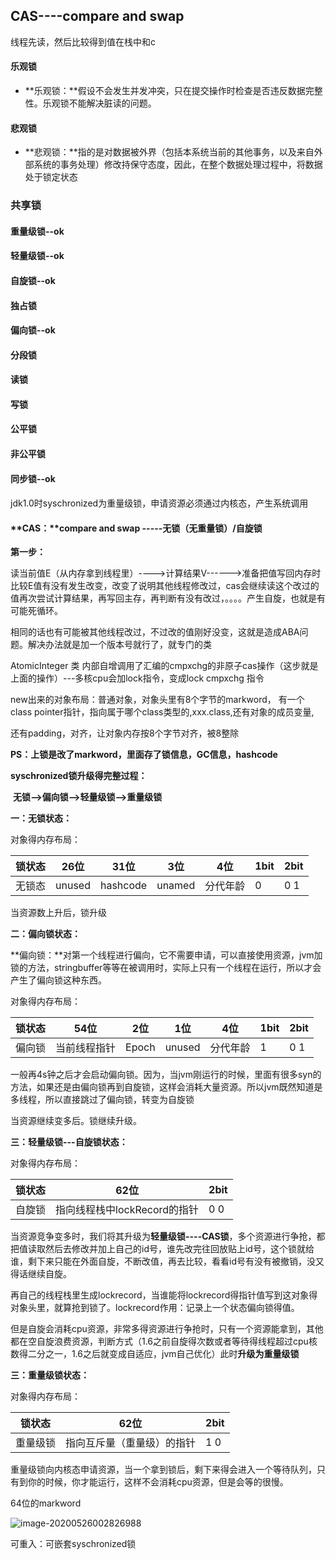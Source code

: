 ## CAS----compare and swap

线程先读，然后比较得到值在栈中和c



####  乐观锁

-  **乐观锁：**假设不会发生并发冲突，只在提交操作时检查是否违反数据完整性。乐观锁不能解决脏读的问题。




#### 悲观锁

-   **悲观锁：**指的是对数据被外界（包括本系统当前的其他事务，以及来自外部系统的事务处理）修改持保守态度，因此，在整个数据处理过程中，将数据处于锁定状态

### 共享锁

#### 重量级锁--ok

#### 轻量级锁--ok

#### 自旋锁--ok

#### 独占锁

#### 偏向锁--ok

#### 分段锁

#### 读锁

#### 写锁

#### 公平锁

#### 非公平锁

#### 同步锁--ok

#### 

jdk1.0时syschronized为重量级锁，申请资源必须通过内核态，产生系统调用

#### **CAS：**compare and swap  -----无锁（无重量锁）/自旋锁

**第一步：**

读当前值E（从内存拿到线程里）---->计算结果V------>准备把值写回内存时比较E值有没有发生改变，改变了说明其他线程修改过，cas会继续读这个改过的值再次尝试计算结果，再写回主存，再判断有没有改过，。。。。产生自旋，也就是有可能死循环。

相同的话也有可能被其他线程改过，不过改的值刚好没变，这就是造成ABA问题。解决办法就是加一个版本号就行了，就专门的类



AtomicInteger 类    内部自增调用了汇编的cmpxchg的非原子cas操作（这步就是上面的操作）---多核cpu会加lock指令，变成lock cmpxchg 指令

new出来的对象布局：普通对象，对象头里有8个字节的markword， 有一个class pointer指针，指向属于哪个class类型的,xxx.class,还有对象的成员变量,

还有padding，对齐，让对象内存按8个字节对齐，被8整除

**PS：上锁是改了markword，里面存了锁信息，GC信息，hashcode**

**syschronized锁升级得完整过程：**

​						**无锁——>偏向锁——>轻量级锁——>重量级锁**

**一：无锁状态：**

对象得内存布局：

| 锁状态 | 26位   | 31位     | 3位    | 4位      | 1bit | 2bit |
| ------ | ------ | -------- | ------ | -------- | ---- | ---- |
| 无锁态 | unused | hashcode | unamed | 分代年龄 | 0    | 0  1 |

当资源数上升后，锁升级

**二：偏向锁状态：**

**偏向锁：**对第一个线程进行偏向，它不需要申请，可以直接使用资源，jvm加锁的方法，stringbuffer等等在被调用时，实际上只有一个线程在运行，所以才会产生了偏向锁这种东西。

对象得内存布局：

| 锁状态 | 54位         | 2位   | 1位    | 4位      | 1bit | 2bit |
| ------ | ------------ | ----- | ------ | -------- | ---- | ---- |
| 偏向锁 | 当前线程指针 | Epoch | unused | 分代年龄 | 1    | 0  1 |

一般再4s钟之后才会启动偏向锁。因为，当jvm刚运行的时候，里面有很多syn的方法，如果还是由偏向锁再到自旋锁，这样会消耗大量资源。所以jvm既然知道是多线程，所以直接跳过了偏向锁，转变为自旋锁

当资源继续变多后。锁继续升级。

**三：轻量级锁---自旋锁状态：**

对象得内存布局：

| 锁状态 | 62位                         | 2bit |
| ------ | ---------------------------- | ---- |
| 自旋锁 | 指向线程栈中lockRecord的指针 | 0  0 |

当资源竞争变多时，我们将其升级为**轻量级锁----CAS锁**，多个资源进行争抢，都把值读取然后去修改并加上自己的id号，谁先改完往回放贴上id号，这个锁就给谁，剩下来只能在外面自旋，不断改值，再去比较，看看id号有没有被撤销，没又得话继续自旋。

再自己的线程栈里生成lockrecord，当谁能将lockrecord得指针值写到这对象得对象头里，就算抢到锁了。lockrecord作用：记录上一个状态偏向锁得值。



但是自旋会消耗cpu资源，非常多得资源进行争抢时，只有一个资源能拿到，其他都在空自旋浪费资源，判断方式（1.6之前自旋得次数或者等待得线程超过cpu核数得二分之一，1.6之后就变成自适应，jvm自己优化）此时**升级为重量级锁**

**三：重量级锁状态：**

对象得内存布局：

| 锁状态   | 62位                       | 2bit |
| -------- | -------------------------- | ---- |
| 重量级锁 | 指向互斥量（重量级）的指针 | 1  0 |

重量级锁向内核态申请资源，当一个拿到锁后，剩下来得会进入一个等待队列，只有到你的时候，你才能运行，这样不会消耗cpu资源，但是会等的很慢。 





64位的markword

![image-20200526002826988](C:%5CUsers%5Clenovo%5CAppData%5CRoaming%5CTypora%5Ctypora-user-images%5Cimage-20200526002826988.png)







可重入：可嵌套syschronized锁






